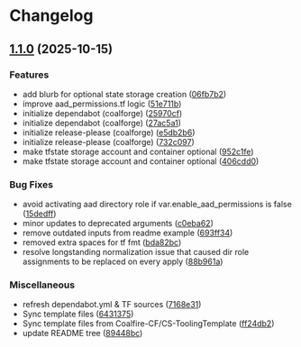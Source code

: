 # Changelog

## [1.1.0](https://github.com/Coalfire-CF/terraform-azurerm-security-core/compare/v1.0.5...v1.1.0) (2025-10-15)


### Features

* add blurb for optional state storage creation ([06fb7b2](https://github.com/Coalfire-CF/terraform-azurerm-security-core/commit/06fb7b21f4bcec074dd01db74e1709951b9c2222))
* improve aad_permissions.tf logic ([51e711b](https://github.com/Coalfire-CF/terraform-azurerm-security-core/commit/51e711b3ab5985d80c988639784e01bc6ee7c9a1))
* initialize dependabot (coalforge) ([25970cf](https://github.com/Coalfire-CF/terraform-azurerm-security-core/commit/25970cfa4e3021e15079afe3f4df0277c2d5216b))
* initialize dependabot (coalforge) ([27ac5a1](https://github.com/Coalfire-CF/terraform-azurerm-security-core/commit/27ac5a1f282a9d1f6f34a1aaa4c351e4eb735d40))
* initialize release-please (coalforge) ([e5db2b6](https://github.com/Coalfire-CF/terraform-azurerm-security-core/commit/e5db2b669ac01e5b4a13ecb7a89783d8fe1c964c))
* initialize release-please (coalforge) ([732c097](https://github.com/Coalfire-CF/terraform-azurerm-security-core/commit/732c0972bc66c97a8442d0a25d455633bd1cc97a))
* make tfstate storage account and container optional ([952c1fe](https://github.com/Coalfire-CF/terraform-azurerm-security-core/commit/952c1fe15a71635aa47236634aadd860f67bf761))
* make tfstate storage account and container optional ([406cdd0](https://github.com/Coalfire-CF/terraform-azurerm-security-core/commit/406cdd0ed3c3f9d35ed82e3f416dacb6b73d5fe8))


### Bug Fixes

* avoid activating aad directory role if var.enable_aad_permissions is false ([15dedff](https://github.com/Coalfire-CF/terraform-azurerm-security-core/commit/15dedffc4322d847a5685f1d6365726fb3e7a37b))
* minor updates to deprecated arguments ([c0eba62](https://github.com/Coalfire-CF/terraform-azurerm-security-core/commit/c0eba6249a3ee0fbb197a8789cfdcb721a43d106))
* remove outdated inputs from readme example ([693ff34](https://github.com/Coalfire-CF/terraform-azurerm-security-core/commit/693ff3457e715c7efab55777026e536edc1387de))
* removed extra spaces for tf fmt ([bda82bc](https://github.com/Coalfire-CF/terraform-azurerm-security-core/commit/bda82bceca1ace5fd4b9fa2de5659c31c0cc5355))
* resolve longstanding normalization issue that caused dir role assignments to be replaced on every apply ([88b961a](https://github.com/Coalfire-CF/terraform-azurerm-security-core/commit/88b961a7185680260af116003d3efed3691ac891))


### Miscellaneous

* refresh dependabot.yml & TF sources ([7168e31](https://github.com/Coalfire-CF/terraform-azurerm-security-core/commit/7168e3164f3fb071b87ee287f3fde53dc849096b))
* Sync template files ([6431375](https://github.com/Coalfire-CF/terraform-azurerm-security-core/commit/6431375c7c7ef170d60fc50e251e6b5677a6ab49))
* Sync template files from Coalfire-CF/CS-ToolingTemplate ([ff24db2](https://github.com/Coalfire-CF/terraform-azurerm-security-core/commit/ff24db23120982d5771fdc42e4eb57d334c1045f))
* update README tree ([89448bc](https://github.com/Coalfire-CF/terraform-azurerm-security-core/commit/89448bcb7e36208cd068060343e8fba787d891b7))
